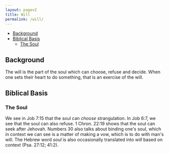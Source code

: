 ```yaml
---
layout: pagev2
title: Will
permalink: /will/
---
```

- [Background](#background)
- [Biblical Basis](#biblical-basis)
  - [The Soul](#the-soul)

## Background

The will is the part of the soul which can choose, refuse and decide. When one sets their heart to do something, that is an exercise of the will.

## Biblical Basis

### The Soul

We see in Job 7:15 that the soul can *choose* strangulation. In Job 6:7, we see that the soul can also refuse. 1 Chron. 22:19 shows that the soul can seek after Jehovah. Numbers 30 also talks about binding one's soul, which in context we can see is a matter of making a vow, which is to do with man's will. The Hebrew word *soul* is also occasionally translated into *will* based on context (Psa. 27:12; 41:2).